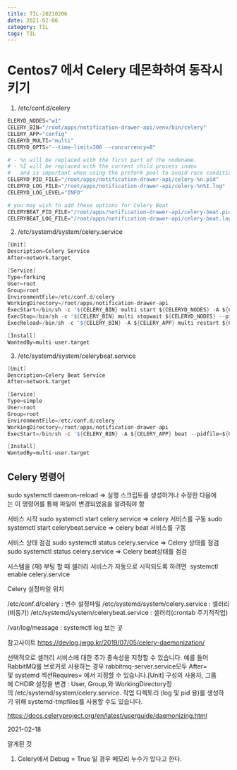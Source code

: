 ```yaml
---
title: TIL-20210206
date: 2021-02-06
category: TIL
tags: TIL
---
```


# Centos7 에서 Celery 데몬화하여 동작시키기

1. /etc/conf.d/celery

```s
ELERYD_NODES="w1"
CELERY_BIN="/root/apps/notification-drawer-api/venv/bin/celery"
CELERY_APP="config"
CELERYD_MULTI="multi"
CELERYD_OPTS="--time-limit=300 --concurrency=8"

# - %n will be replaced with the first part of the nodename.
# - %I will be replaced with the current child process index
#   and is important when using the prefork pool to avoid race conditions.
CELERYD_PID_FILE="/root/apps/notification-drawer-api/celery-%n.pid"
CELERYD_LOG_FILE="/root/apps/notification-drawer-api/celery-%n%I.log"
CELERYD_LOG_LEVEL="INFO"

# you may wish to add these options for Celery Beat
CELERYBEAT_PID_FILE="/root/apps/notification-drawer-api/celery-beat.pid"
CELERYBEAT_LOG_FILE="/root/apps/notification-drawer-api/celery-beat.log"
```

2. /etc/systemd/system/celery.service

```s
[Unit]
Description=Celery Service
After=network.target

[Service]
Type=forking
User=root
Group=root
EnvironmentFile=/etc/conf.d/celery
WorkingDirectory=/root/apps/notification-drawer-api
ExecStart=/bin/sh -c '${CELERY_BIN} multi start ${CELERYD_NODES} -A ${CELERY_APP} --pidfile=${CELERYD_PID_FILE} --logfile=${CELERYD_LOG_FILE} --loglevel=${CELERYD_LOG_LEVEL} ${CELERYD_OPTS}'
ExecStop=/bin/sh -c '${CELERY_BIN} multi stopwait ${CELERYD_NODES} --pidfile=${CELERYD_PID_FILE} --loglevel=${CELERYD_LOG_LEVEL}'
ExecReload=/bin/sh -c '${CELERY_BIN} -A ${CELERY_APP} multi restart ${CELERYD_NODES} --pidfile=${CELERYD_PID_FILE} --logfile=${CELERYD_LOG_FILE} --loglevel=${CELERYD_LOG_LEVEL} ${CELERYD_OPTS}'

[Install]
WantedBy=multi-user.target
```

3. /etc/systemd/system/celerybeat.service

```s
[Unit]
Description=Celery Beat Service
After=network.target

[Service]
Type=simple
User=root
Group=root
EnvironmentFile=/etc/conf.d/celery
WorkingDirectory=/root/apps/notification-drawer-api
ExecStart=/bin/sh -c '${CELERY_BIN} -A ${CELERY_APP} beat --pidfile=${CELERYBEAT_PID_FILE} --logfile=${CELERYBEAT_LOG_FILE} --loglevel=${CELERYD_LOG_LEVEL}'

[Install]
WantedBy=multi-user.target
```

## Celery 명령어

sudo systemctl daemon-reload
=> 실행 스크립트를 생성하거나 수정한 다음에는 이 명령어를 통해 파일이 변경되었음을 알려줘야 함

서비스 시작
sudo systemctl start celery.service
=> celery 서비스를 구동
sudo systemctl start celerybeat.service
=> celery beat 서비스를 구동

서비스 상태 점검
sudo systemctl status celery.service
=> Celery 상태를 점검
sudo systemctl status celery.service
=> Celery beat상태를 점검

시스템을 (재) 부팅 할 때 셀러리 서비스가 자동으로 시작되도록 하려면 
systemctl enable celery.service

Celery 설정파일 위치

/etc/conf.d/celery : 변수 설정파일
/etc/systemd/system/celery.service : 셀러리(비동기)
/etc/systemd/system/celerybeat.service : 셀러리(crontab 주기적작업)

/var/log/message : systemctl log 보는 곳

참고사이트
https://devlog.jwgo.kr/2019/07/05/celery-daemonization/

선택적으로 셀러리 서비스에 대한 추가 종속성을 지정할 수 있습니다. 예를 들어 RabbitMQ를 브로커로 사용하는 경우 rabbitmq-server.service모두 After=및 systemd 섹션Requires= 에서 지정할 수 있습니다.[Unit]
구성의 사용자, 그룹에 CHDIR 설정을 변경 : User, Group,와 WorkingDirectory정의 /etc/systemd/system/celery.service.
작업 디렉토리 (log 및 pid 용)를 생성하기 위해 systemd-tmpfiles를 사용할 수도 있습니다.

https://docs.celeryproject.org/en/latest/userguide/daemonizing.html

2021-02-18

알게된 것

1. Celery에서 Debug = True 일 경우 메모리 누수가 있다고 한다.
